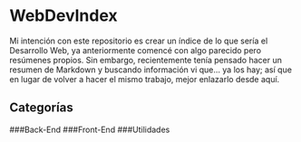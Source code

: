 WebDevIndex
===========

Mi intención con este repositorio es crear un índice de lo que sería el Desarrollo Web, ya anteriormente comencé con algo parecido pero resúmenes propios.  Sin embargo, recientemente tenía pensado hacer un resumen de Markdown y buscando información vi que... ya los hay; así que en lugar de volver a hacer el mismo trabajo, mejor enlazarlo desde aquí.

Categorías
----------
###Back-End
###Front-End
###Utilidades